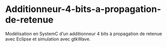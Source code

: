 # Additionneur-4-bits-a-propagation-de-retenue
Modélisation en SystemC d’un additionneur 4 bits à propagation de retenue avec Eclipse et simulation avec gtkWave. 
